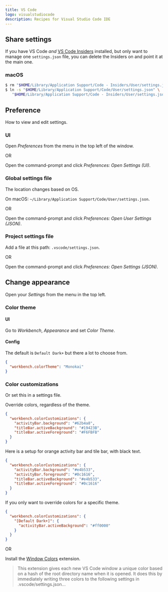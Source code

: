 ```yaml
---
title: VS Code
logo: visualstudiocode
description: Recipes for Visual Studio Code IDE
---
```



## Share settings

If you have VS Code _and_ [VS Code Insiders](https://code.visualstudio.com/insiders/) installed, but only want to manage one `settings.json` file, you can delete the Insiders on and point it at the main one.

### macOS

```sh
$ rm "$HOME/Library/Application Support/Code - Insiders/User/settings.json"
$ ln -s "$HOME/Library/Application Support/Code/User/settings.json" \
   "$HOME/Library/Application Support/Code - Insiders/User/settings.json"
```


## Preference

How to view and edit settings.


### UI

Open _Preferences_ from the menu in the top left of the window.

OR

Open the command-prompt and click _Preferences: Open Settings (UI)_.

### Global settings file

The location changes based on OS.

On macOS: `~/Library/Application Support/Code/User/settings.json`.

OR

Open the command-prompt and click _Preferences: Open User Settings (JSON)_.

### Project settings file

Add a file at this path: `.vscode/settings.json`.

OR

Open the command-prompt and click _Preferences: Open Settings (JSON)_.



## Change appearance

Open your _Settings_ from the menu in the top left.

### Color theme

#### UI

Go to _Workbench_, _Appearance_ and set _Color Theme_.

#### Config

The default is `Default Dark+` but there a lot to choose from.

```json
{
  "workbench.colorTheme": "Monokai"
}
```

### Color customizations

Or set this in a settings file.

Override colors, regardless of the theme.

```json
{
  "workbench.colorCustomizations": {
    "activityBar.background": "#62b4a8",
    "titleBar.activeBackground": "#19423B",
    "titleBar.activeForeground": "#F6FBFB"
  }
}
```

Here is a setup for orange activity bar and tile bar, with black text.

```json
{
  "workbench.colorCustomizations": {
    "activityBar.background": "#e4b533",
    "activityBar.foreground": "#0c1616",
    "titleBar.activeBackground": "#e4b533",
    "titleBar.activeForeground": "#0c1616"
  }
}
```

If you only want to override colors for a specific theme.

```json
{
  "workbench.colorCustomizations": {
    "[Default Dark+]": {
      "activityBar.activeBackground": "#ff0000"
    }
  }
}
```

OR

Install the [Window Colors](https://marketplace.visualstudio.com/items?itemName=stuart.unique-window-colors) extension.

> This extension gives each new VS Code window a unique color based on a hash of the root directory name when it is opened. It does this by immediately writing three colors to the following settings in .vscode/settings.json...
